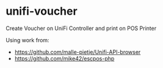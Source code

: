 # unifi-voucher
Create Voucher on UniFi Controller and print on POS Printer

Using work from:
- https://github.com/malle-pietje/Unifi-API-browser
- https://github.com/mike42/escpos-php
